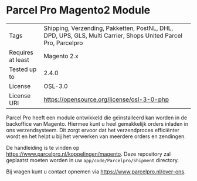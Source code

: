 # Parcel Pro Magento2 Module

|                   |                                                                                                                |
|-------------------|----------------------------------------------------------------------------------------------------------------|
| Tags              | Shipping, Verzending, Pakketten, PostNL, DHL, DPD, UPS, GLS, Multi Carrier, Shops United Parcel Pro, Parcelpro |
| Requires at least | Magento 2.x                                                                                                    |
| Tested up to      | 2.4.0                                                                                                          |
| License           | OSL-3.0                                                                                                        |
| License URI       | https://opensource.org/license/osl-3-0-php                                                                     |

Parcel Pro heeft een module ontwikkeld die geïnstalleerd kan worden in de backoffice van Magento. Hiermee kunt u heel gemakkelijk orders inladen in ons verzendsysteem. Dit zorgt ervoor dat het verzendproces efficiënter wordt en het helpt u bij het verwerken van meerdere orders en zendingen.

De handleiding is te vinden op https://www.parcelpro.nl/koppelingen/magento.
Deze repository zal geplaatst moeten worden in uw `app/code/Parcelpro/Shipment` directory.

Bij vragen kunt u contact opnemen via https://www.parcelpro.nl/over-ons.
